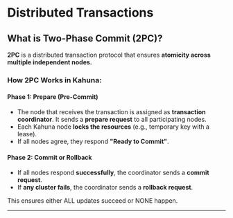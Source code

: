 
# Distributed Transactions



## What is Two-Phase Commit (2PC)?
**2PC** is a distributed transaction protocol that ensures **atomicity across multiple independent nodes.**

### **How 2PC Works in Kahuna:**

#### **Phase 1: Prepare (Pre-Commit)**
- The node that receives the transaction is assigned as **transaction coordinator**. It sends a **prepare request** to all participating nodes.
- Each Kahuna node **locks the resources** (e.g., temporary key with a lease).
- If all nodes agree, they respond **"Ready to Commit"**.

#### **Phase 2: Commit or Rollback**
- If all nodes respond **successfully**, the coordinator sends a **commit request**.
- If **any cluster fails**, the coordinator sends a **rollback request**.

This ensures either ALL updates succeed or NONE happen.

---
